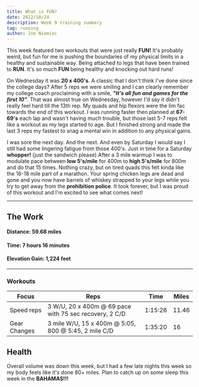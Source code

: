 ```yaml
---
title: What is FUN?
date: 2022/10/24
description: Week 9 training summary
tag: running
author: Joe Niemiec
---
```

This week featured two workouts that were just really **FUN!** It's probably weird, but fun for me is pushing the boundaries of my physical limits in a healthy and sustainable way. Being attached to legs that have been trained to **RUN**. It's so much **FUN** being healthy and knocking out hard runs!

On Wednesday it was **20 x 400's**. A classic that I don't think I've done since the college days? After 5 reps we were smiling and I can clearly remember my college coach proclaiming with a smile, ***"It's all fun and games for the first 10"***. That was almost true on Wednesday, however I'd say it didn't really feel hard till the 13th rep. My quads and hip flexors were the lim fac towards the end of this workout. I was running faster then planned at **67-69's** each lap and wasn't having much trouble, but those last 5-7 reps felt like a workout as my legs started to age. But I finished strong and made the last 3 reps my fastest to snag a mental win in addition to any physical gains.

I was sore the next day. And the next. And even by Saturday I would say I still had some lingering fatigue from those 400's. Just in time for a Saturday **whopper!** (just the sandwich please) After a 3 mile warmup I was to modulate pace between **low 5's/mile** for 400m to **high 5's/mile** for 800m and do that 15 times. Nothing crazy, but on tired quads this felt kinda like the 16-18 mile part of a marathon. Your spring chicken legs are dead and gone and you now have barrels of whiskey strapped to your legs while you try to get away from the **prohibition police**. It took forever, but I was proud of this workout and I'm excited to see what comes next!

--------------------------- 

## **The Work**

#### **Distance:** 59.68 miles

#### **Time:** 7 hours 16 minutes

#### **Elevation Gain:** 1,224 feet  

---------------------------

### **Workouts**

<div className="overflow-x-auto">
<table className="min-w-full inline-block text-left">
  <thead className="border-b-2 border-green-500 uppercase bg-slate-100 dark:bg-slate-800">
  <tr>
    <th className="py-3 px-6">Focus </th>
    <th className="py-3 px-6">Reps</th>
    <th className="py-3 px-6">Time</th>
    <th className="py-3 px-6">Miles</th>
  </tr>
  </thead>
  <tr className="bg-white border-b-2 border-green-500 dark:bg-slate-800">
    <td className="py-4 px-6">Speed reps</td>
    <td className="py-4 px-6">3 W/U, 20 x 400m @ 69 pace with 75 sec recovery, 2 C/D</td>
    <td className="py-4 px-6">1:15:26</td>
    <td className="py-4 px-6">11.46</td>
  </tr>
  <tr className="bg-white border-b-2 border-green-500 dark:bg-slate-800">
    <td className="py-4 px-6">Gear Changes</td>
    <td className="py-4 px-6">3 mile W/U, 15 x 400m @ 5:05, 800 @ 5:45, 2 mile C/D </td>
    <td className="py-4 px-6">1:35:20</td>
    <td className="py-4 px-6">16</td>
  </tr>
</table>
</div>

## **Health**
Overall volume was down this week, but I had a few late nights this week so my body feels like it's done 80+ miles. Plan to catch up on some sleep this week in the **BAHAMAS!!!**